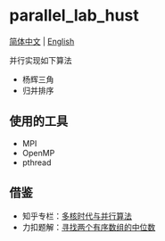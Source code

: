 # parallel_lab_hust
[简体中文](README.md) | [English](README-en.md)

并行实现如下算法
- 杨辉三角
- 归并排序

## 使用的工具
- MPI
- OpenMP
- pthread
## 借鉴
- 知乎专栏：[多核时代与并行算法](https://www.zhihu.com/column/c_1174996853811335168)
- 力扣题解：[寻找两个有序数组的中位数](https://leetcode.cn/problems/median-of-two-sorted-arrays/solution/xun-zhao-liang-ge-you-xu-shu-zu-de-zhong-wei-s-114/)
